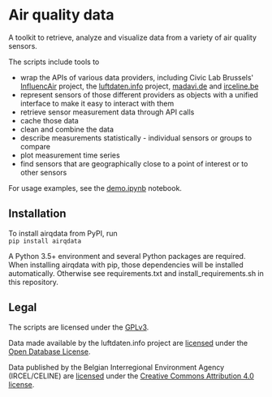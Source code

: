 # Air quality data

A toolkit to retrieve, analyze and visualize data from a variety of air quality
sensors.

The scripts include tools to  
* wrap the APIs of various data providers, including Civic Lab Brussels'
[InfluencAir](https://influencair.be/) project, the
[luftdaten.info](https://luftdaten.info/) project,
[madavi.de](https://www.madavi.de/ok-lab-stuttgart/) and
[irceline.be](http://www.irceline.be/en)  
* represent sensors of those different providers as objects with a unified
  interface to make it easy to interact with them  
* retrieve sensor measurement data through API calls  
* cache those data  
* clean and combine the data  
* describe measurements statistically - individual sensors or groups to
  compare  
* plot measurement time series  
* find sensors that are geographically close to a point of interest or to other
  sensors  

For usage examples, see the
[demo.ipynb](
https://nbviewer.jupyter.org/gist/dr-1/450c275b1ad2cbf88e9c4325c5d032bc)
notebook.

## Installation
To install airqdata from PyPI, run  
`pip install airqdata`

A Python 3.5+ environment and several Python packages are required. When
installing airqdata with pip, those dependencies will be installed
automatically. Otherwise see requirements.txt and
install_requirements.sh in this repository.

## Legal
The scripts are licensed under the
[GPLv3](https://www.gnu.org/licenses/gpl-3.0.html).

Data made available by the luftdaten.info project are
[licensed](https://archive.luftdaten.info/00disclamer.md) under the [Open
Database License](https://opendatacommons.org/licenses/odbl/1.0/).

Data published by the Belgian Interregional Environment Agency (IRCEL/CELINE)
are [licensed](http://www.irceline.be/en/documentation/open-data) under the
[Creative Commons Attribution 4.0
license](https://creativecommons.org/licenses/by/4.0/).
